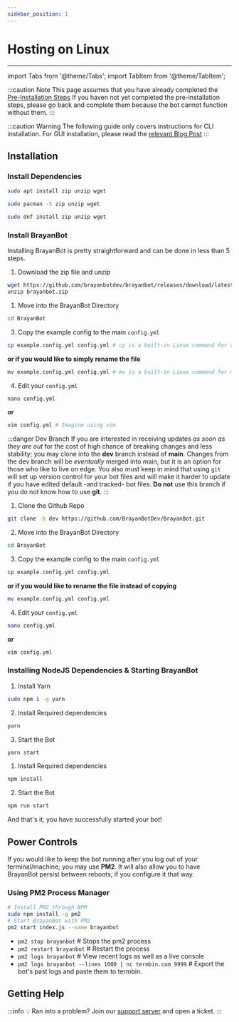 ```yaml
---
sidebar_position: 1
---
```

# Hosting on Linux
---

import Tabs from '@theme/Tabs';
import TabItem from '@theme/TabItem';

:::caution Note
This page assumes that you have already completed the [Pre-Installation Steps](/docs/Setup/pre-installation) If you haven not yet completed the pre-installation steps, please go back and complete them because the bot cannot function without them.
:::

:::caution Warning
The following guide only covers instructions for CLI installation. For GUI installation, please read the [relevant Blog Post](/)
:::

## Installation

### Install Dependencies

<Tabs>
<TabItem value="debian" label="Debian/Ubuntu">

```bash
sudo apt install zip unzip wget 
```
</TabItem>
<TabItem value="arch" label="Arch">

```bash
sudo pacman -S zip unzip wget
```
</TabItem>
<TabItem value="fedora" label="RedHat/CentOS/Fedora">

```bash
sudo dnf install zip unzip wget
```
</TabItem>
</Tabs>

### Install BrayanBot
Installing BrayanBot is pretty straightforward and can be done in less than 5 steps.
<Tabs>
<TabItem value="stable" label="Stable">

1. Download the zip file and unzip
```bash
wget https://github.com/brayanbotdev/brayanbot/releases/download/latest/brayanbot.zip &
unzip brayanbot.zip
```
1. Move into the BrayanBot Directory
```bash
cd BrayanBot
```
3. Copy the example config to the main `config.yml` 
```bash
cp example.config.yml config.yml # cp is a built-in Linux command for copying files
```
**or if you would like to simply rename the file**
```bash
mv example.config.yml config.yml # mv is a built-in Linux command for moving files
```
4. Edit your `config.yml`
```bash
nano config.yml
```
**or**
```bash
vim config.yml # Imagine using vim
```
</TabItem>
<TabItem value="Dev" label="Dev">

:::danger Dev Branch
If you are interested in receiving updates *as soon as they are out* for the cost of high chance of breaking changes and less stability; you may clone into the **dev** branch instead of **main**. Changes from the dev branch will be *eventually* merged into main, but it is an option for those who like to live on edge.
You also must keep in mind that using `git` will set up version control for your bot files and will make it harder to update if you have edited default -and tracked- bot files. **Do not** use this branch if you do not know how to use **git**.
:::

1. Clone the Github Repo
```bash
git clone -b dev https://github.com/BrayanBotDev/BrayanBot.git
```
2. Move into the BrayanBot Directory
```bash
cd BrayanBot
```
3. Copy the example config to the main `config.yml` 
```bash
cp example.config.yml config.yml 
```
**or if you would like to rename the file instead of copying**
```bash
mv example.config.yml config.yml
```
4. Edit your `config.yml`
```bash
nano config.yml
```
**or**
```bash
vim config.yml
```
</TabItem>
</Tabs>

### Installing NodeJS Dependencies & Starting BrayanBot
<Tabs>
<TabItem value="yarn" label="Yarn">

1. Install Yarn
```bash
sudo npm i -g yarn
```
2. Install Required dependencies
```bash
yarn
```
3. Start the Bot
```bash
yarn start
```

</TabItem>
<TabItem value="npm" label="NPM">

1. Install Required dependencies
```bash
npm install
```
2. Start the Bot
```bash
npm run start
```

</TabItem>
</Tabs>

And that's it, you have successfully started your bot!

## Power Controls
If you would like to keep the bot running after you log out of your terminal/machine; you may use **PM2**. It will also allow you to have BrayanBot persist between reboots, if you configure it that way.
### Using PM2 Process Manager

```bash
# Install PM2 through NPM
sudo npm install -g pm2
# Start BrayanBot with PM2
pm2 start index.js --name brayanbot
```

- `pm2 stop brayanbot` # Stops the pm2 process
- `pm2 restart brayanbot` # Restart the process
- `pm2 logs brayanbot` # View recent logs as well as a live console
- `pm2 logs brayanbot --lines 1000 | nc termbin.com 9999` # Export the bot's past logs and paste them to termbin.

## Getting Help
:::info 💡 Ran into a problem?
Join our [support server](https://brayanbot.dev/discord) and open a ticket.
:::